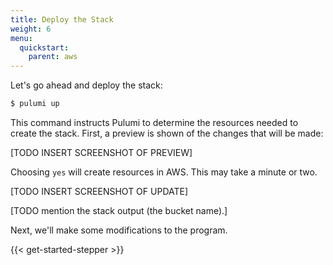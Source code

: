 ```yaml
---
title: Deploy the Stack
weight: 6
menu:
  quickstart:
    parent: aws
---
```


Let's go ahead and deploy the stack:

```bash
$ pulumi up
```

This command instructs Pulumi to determine the resources needed to create the stack. First, a preview is shown of the changes that will be made:

[TODO INSERT SCREENSHOT OF PREVIEW]

Choosing `yes` will create resources in AWS. This may take a minute or two.

[TODO INSERT SCREENSHOT OF UPDATE]

[TODO mention the stack output (the bucket name).]

Next, we'll make some modifications to the program.

{{< get-started-stepper >}}

